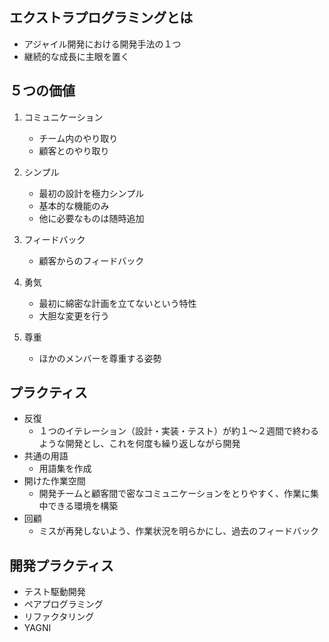 ## エクストラプログラミングとは

- アジャイル開発における開発手法の１つ
- 継続的な成長に主眼を置く

## ５つの価値

1. コミュニケーション

   - チーム内のやり取り
   - 顧客とのやり取り

2. シンプル

   - 最初の設計を極力シンプル
   - 基本的な機能のみ
   - 他に必要なものは随時追加

3. フィードバック

   - 顧客からのフィードバック

4. 勇気

   - 最初に綿密な計画を立てないという特性
   - 大胆な変更を行う

5. 尊重

   - ほかのメンバーを尊重する姿勢

## プラクティス

- 反復
  - １つのイテレーション（設計・実装・テスト）が約１～２週間で終わるような開発とし、これを何度も繰り返しながら開発
- 共通の用語
  - 用語集を作成
- 開けた作業空間
  - 開発チームと顧客間で密なコミュニケーションをとりやすく、作業に集中できる環境を構築
- 回顧
  - ミスが再発しないよう、作業状況を明らかにし、過去のフィードバック

## 開発プラクティス

- テスト駆動開発
- ペアプログラミング
- リファクタリング
- YAGNI
